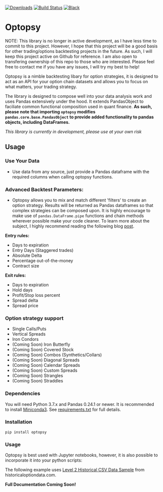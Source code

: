 [![Downloads](https://pepy.tech/badge/optopsy)](https://pepy.tech/project/optopsy)
[![Build Status](https://travis-ci.org/michaelchu/optopsy.svg?branch=master)](https://travis-ci.org/michaelchu/optopsy)
[![Black](https://img.shields.io/badge/code%20style-black-000000.svg)](https://github.com/ambv/black)

# Optopsy

NOTE: This library is no longer in active development, as I have less time to commit to this project. However, I hope that this project will be a good basis for other trading/options backtesting projects in the future. As such, I will keep this project active on Github for reference. I am also open to transfering ownership of this repo to those who are interested. Please feel free to contact me if you have any issues, I will try my best to help!

Optopsy is a nimble backtesting libary for option strategies, it is designed to act as an API for your option chain datasets and allows you to focus on what matters, your trading strategy.

The library is designed to compose well into your data analysis work and uses Pandas extensively under the hood. It extends PandasObject to faciliate common functional composition used in quant finance. **As such, please note that importing `optopsy` modifies `pandas.core.base.PandasObject` to provide added functionality to pandas objects, including DataFrames.**

*This library is currently in development, please use at your own risk*

## Usage

### Use Your Data
* Use data from any source, just provide a Pandas dataframe with the required columns when calling optopsy functions.

### Advanced Backtest Parameters:

* Optopsy allows you to mix and match different 'filters' to create an option strategy. Results will be returned as Pandas dataframes so that complex strategies can be composed upon. It is highly encourage to make use of `pandas.DataFrame.pipe` functions and chain methods wherever possible make your code cleaner. To learn more about the subject, I highly recommend reading the following blog [post](https://tomaugspurger.github.io/method-chaining.html).

**Entry rules:**
* Days to expiration
* Entry Days (Staggered trades)
* Absolute Delta
* Percentage out-of-the-money
* Contract size

**Exit rules:**
* Days to expiration
* Hold days
* Profit/Stop loss percent
* Spread delta
* Spread price

### Option strategy support
* Single Calls/Puts
* Vertical Spreads
* Iron Condors
* (Coming Soon) Iron Butterfly
* (Coming Soon) Covered Stock
* (Coming Soon) Combos (Synthetics/Collars)
* (Coming Soon) Diagonal Spreads
* (Coming Soon) Calendar Spreads
* (Coming Soon) Custom Spreads
* (Coming Soon) Strangles
* (Coming Soon) Straddles

### Dependencies
You will need Python 3.7.x and Pandas 0.24.1 or newer. It is recommended to install [Miniconda3](https://conda.io/miniconda.html). See [requirements.txt](https://github.com/michaelchu/optopsy/blob/master/requirements.txt) for full details.

### Installation
```
pip install optopsy
```

### Usage
Optopsy is best used with Jupyter notebooks, however, it is also possible to incorporate it into your python scripts:

The following example uses [Level 2 Historical CSV Data Sample](http://www.deltaneutral.com/files/Sample_SPX_20151001_to_20151030.csv) from historicaloptiondata.com.

**Full Documentation Coming Soon!**
